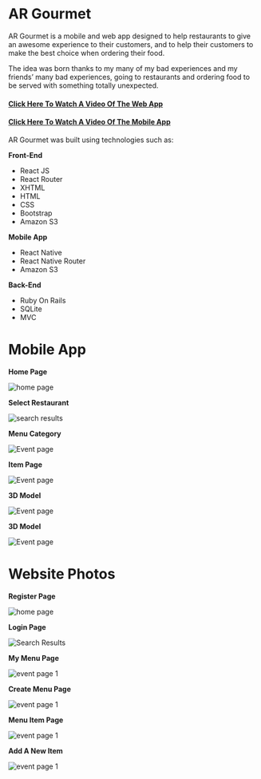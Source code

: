 # AR Gourmet

AR Gourmet is a mobile and web app designed to help restaurants to give an awesome experience to their customers, and to help their customers to make the best choice when ordering their food.

The idea was born thanks to my many of my bad experiences and my friends’ many bad experiences, going to restaurants and ordering food to be served with something totally unexpected.

#### [Click Here To Watch A Video Of The Web App][1]

#### [Click Here To Watch A Video Of The Mobile App][2]

AR Gourmet was built using technologies such as: 

**Front-End**
- React JS
- React Router
- XHTML
- HTML
- CSS
- Bootstrap
- Amazon S3

**Mobile App**

- React Native
- React Native Router
- Amazon S3

**Back-End**
- Ruby On Rails
- SQLite
- MVC

# Mobile App

**Home Page**

![home page](https://i.imgur.com/0WkVnss.png "home page")

**Select Restaurant**

![search results](https://i.imgur.com/t69avsf.png "search results")

**Menu Category**

![Event page](https://i.imgur.com/AAtpn17.png "Event page")

**Item Page**

![Event page](https://i.imgur.com/pL4bEOL.png "Event page")

**3D Model**

![Event page](https://i.imgur.com/gd9BDmk.png "Event page")

**3D Model**

![Event page](https://i.imgur.com/Y6IaqlV.png "Event page")

# **Website Photos**

**Register Page**

![home page](https://i.imgur.com/ds5hOY8.png "home page")

**Login Page**

![Search Results](https://i.imgur.com/eaZPNAM.png "Search Results")

**My Menu Page**

![event page 1](https://i.imgur.com/cvKJLNM.png "event page 1")

**Create Menu Page**

![event page 1](https://i.imgur.com/rInrnfE.png "event page 1")

**Menu Item Page**

![event page 1](https://i.imgur.com/ZLMrtJJ.png "event page 1")

**Add A New Item**

![event page 1](https://i.imgur.com/3B3l9br.png "event page 1")


[1]: https://youtu.be/s8u8GxXn2jo "Click Here To Watch A Video Of The Web App"
[2]: https://youtu.be/LIX5R836aGo "Click Here To Watch A Video Of The Mobile App"
